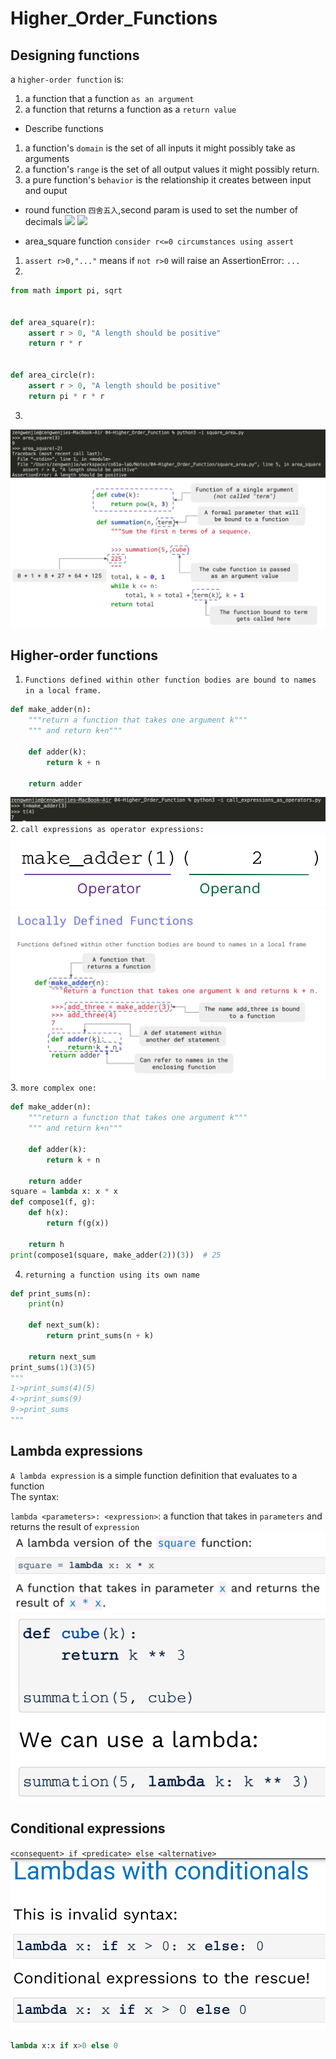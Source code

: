 
# Higher_Order_Functions
## Designing functions
a `higher-order function` is:<br>
1. a function that a function `as an argument`
2. a function that returns a function as a `return value`

- Describe functions
1. a function's `domain` is the set of all inputs it might possibly take as arguments
2. a function's `range` is the set of all output values it might possibly return.
3. a pure function's `behavior` is the relationship it creates between input and ouput

- round function `四舍五入`,second param is used to set the number of decimals
![](../images/2022-04-23-09-56-33.png)
![](../images/2022-04-23-09-57-20.png)

- area_square function `consider r<=0 circumstances using assert`
1. `assert r>0,"..."` means if `not r>0` will raise an AssertionError: `...`
2. 
```py
from math import pi, sqrt


def area_square(r):
    assert r > 0, "A length should be positive"
    return r * r


def area_circle(r):
    assert r > 0, "A length should be positive"
    return pi * r * r
```
3. 
![](../../images/2022-04-23-10-07-32.png)
![](../../images/2022-04-23-14-14-03.png)

## Higher-order functions
1. `Functions defined within other function bodies are bound to names in a local frame.`
```py
def make_adder(n):
    """return a function that takes one argument k"""
    """ and return k+n"""

    def adder(k):
        return k + n

    return adder
```
![](../../images/2022-04-23-14-19-49.png)
2. `call expressions as operator expressions:`<br>
![](../../images/2022-04-23-14-21-15.png)
![](../../images/2022-04-23-14-23-54.png)
3. `more complex one:`<br>
```py
def make_adder(n):
    """return a function that takes one argument k"""
    """ and return k+n"""

    def adder(k):
        return k + n

    return adder
square = lambda x: x * x
def compose1(f, g):
    def h(x):
        return f(g(x))

    return h
print(compose1(square, make_adder(2))(3))  # 25
```
4. `returning a function using its own name`
```py
def print_sums(n):
    print(n)

    def next_sum(k):
        return print_sums(n + k)

    return next_sum
print_sums(1)(3)(5)
"""
1->print_sums(4)(5)
4->print_sums(9)
9->print_sums
"""
```
## Lambda expressions
`A lambda expression` is a simple function definition that evaluates to a function
<br>
The syntax:

`lambda <parameters>: <expression>`: a function that takes in `parameters` and returns the result of `expression`
<br>
![](../../images/2022-04-23-14-43-52.png)
![](../../images/2022-04-23-14-51-48.png)

## Conditional expressions
`<consequent> if <predicate> else <alternative>`
![](../../images/2022-04-23-14-53-07.png)
```py
lambda x:x if x>0 else 0
```